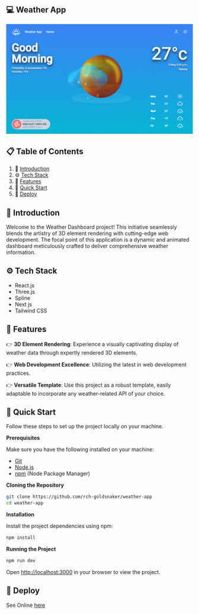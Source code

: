 ## <a name="introduction">💻 Weather App</a>

<img src="https://github.com/rch-goldsnaker/weather-app/blob/main/public/screen.png" alt="Project Banner">

## 📋 <a name="table">Table of Contents</a>

1. 🤖 [Introduction](#introduction)
2. ⚙️ [Tech Stack](#tech-stack)
3. 🔋 [Features](#features)
4. 🤸 [Quick Start](#quick-start)
7. 🚀 [Deploy](#deploy)
   
## <a name="introduction">🤖 Introduction</a>

Welcome to the Weather Dashboard project! This initiative seamlessly blends the artistry of 3D element rendering with cutting-edge web development. The focal point of this application is a dynamic and animated dashboard meticulously crafted to deliver comprehensive weather information.

## <a name="tech-stack">⚙️ Tech Stack</a>

- React.js
- Three.js
- Spline
- Next js
- Tailwind CSS

## <a name="features">🔋 Features</a>

👉 **3D Element Rendering**: Experience a visually captivating display of weather data through expertly rendered 3D elements.

👉 **Web Development Excellence**: Utilizing the latest in web development practices.

👉 **Versatile Template**: Use this project as a robust template, easily adaptable to incorporate any weather-related API of your choice.

## <a name="quick-start">🤸 Quick Start</a>

Follow these steps to set up the project locally on your machine.

**Prerequisites**

Make sure you have the following installed on your machine:

- [Git](https://git-scm.com/)
- [Node.js](https://nodejs.org/en)
- [npm](https://www.npmjs.com/) (Node Package Manager)

**Cloning the Repository**

```bash
git clone https://github.com/rch-goldsnaker/weather-app
cd weather-app
```

**Installation**

Install the project dependencies using npm:

```bash
npm install
```

**Running the Project**

```bash
npm run dev
```

Open [http://localhost:3000](http://localhost:3000) in your browser to view the project.

## <a name="deploy">🚀 Deploy</a>

See Online [here](https://vercl...)

